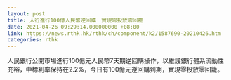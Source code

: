 ```yaml
---
layout: post
title: 人行進行100億人民幣逆回購　實現零投放零回籠
date: 2021-04-26 09:29:14.000000000 +08:00
link: https://news.rthk.hk/rthk/ch/component/k2/1587690-20210426.htm
categories: rthk
---
```


人民銀行公開市場進行100億元人民幣7天期逆回購操作，以維護銀行體系流動性充裕，中標利率保持在2.2%，今日有100億元逆回購到期，實現零投放零回籠。
